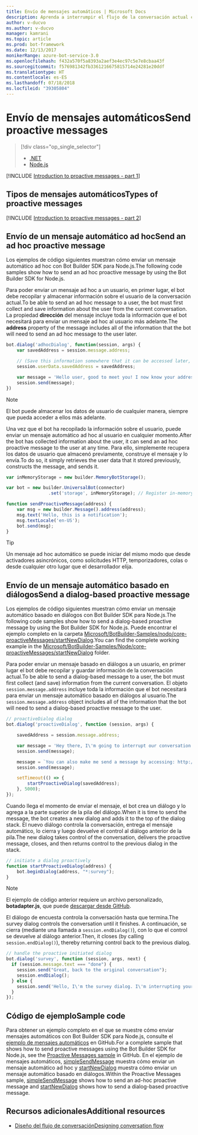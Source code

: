 ```yaml
---
title: Envío de mensajes automáticos | Microsoft Docs
description: Aprenda a interrumpir el flujo de la conversación actual con un mensaje automático mediante Bot Builder SDK para Node.js
author: v-ducvo
ms.author: v-ducvo
manager: kamrani
ms.topic: article
ms.prod: bot-framework
ms.date: 12/13/2017
monikerRange: azure-bot-service-3.0
ms.openlocfilehash: f432a570f5a8393a2aef3e4ec97c5e7e8cbaa43f
ms.sourcegitcommit: f576981342fb3361216675815714e24281e20ddf
ms.translationtype: HT
ms.contentlocale: es-ES
ms.lasthandoff: 07/18/2018
ms.locfileid: "39305804"
---
```

# <a name="send-proactive-messages"></a><span data-ttu-id="1a7b2-103">Envío de mensajes automáticos</span><span class="sxs-lookup"><span data-stu-id="1a7b2-103">Send proactive messages</span></span>
> [!div class="op_single_selector"]
> - [.NET](../dotnet/bot-builder-dotnet-proactive-messages.md)
> - [Node.js](../nodejs/bot-builder-nodejs-proactive-messages.md)

[!INCLUDE [Introduction to proactive messages - part 1](../includes/snippet-proactive-messages-intro-1.md)]

## <a name="types-of-proactive-messages"></a><span data-ttu-id="1a7b2-106">Tipos de mensajes automáticos</span><span class="sxs-lookup"><span data-stu-id="1a7b2-106">Types of proactive messages</span></span>

[!INCLUDE [Introduction to proactive messages - part 2](../includes/snippet-proactive-messages-intro-2.md)]

## <a name="send-an-ad-hoc-proactive-message"></a><span data-ttu-id="1a7b2-107">Envío de un mensaje automático ad hoc</span><span class="sxs-lookup"><span data-stu-id="1a7b2-107">Send an ad hoc proactive message</span></span>

<span data-ttu-id="1a7b2-108">Los ejemplos de código siguientes muestran cómo enviar un mensaje automático ad hoc con Bot Builder SDK para Node.js.</span><span class="sxs-lookup"><span data-stu-id="1a7b2-108">The following code samples show how to send an ad hoc proactive message by using the Bot Builder SDK for Node.js.</span></span>

<span data-ttu-id="1a7b2-109">Para poder enviar un mensaje ad hoc a un usuario, en primer lugar, el bot debe recopilar y almacenar información sobre el usuario de la conversación actual.</span><span class="sxs-lookup"><span data-stu-id="1a7b2-109">To be able to send an ad hoc message to a user, the bot must first collect and save information about the user from the current conversation.</span></span> <span data-ttu-id="1a7b2-110">La propiedad **dirección** del mensaje incluye toda la información que el bot necesitará para enviar un mensaje ad hoc al usuario más adelante.</span><span class="sxs-lookup"><span data-stu-id="1a7b2-110">The **address** property of the message includes all of the information that the bot will need to send an ad hoc message to the user later.</span></span> 

```javascript
bot.dialog('adhocDialog', function(session, args) {
    var savedAddress = session.message.address;

    // (Save this information somewhere that it can be accessed later, such as in a database, or session.userData)
    session.userData.savedAddress = savedAddress;

    var message = 'Hello user, good to meet you! I now know your address and can send you notifications in the future.';
    session.send(message);
})
```

> [!NOTE]
> El bot puede almacenar los datos de usuario de cualquier manera, siempre que pueda acceder a ellos más adelante.

<span data-ttu-id="1a7b2-112">Una vez que el bot ha recopilado la información sobre el usuario, puede enviar un mensaje automático ad hoc al usuario en cualquier momento.</span><span class="sxs-lookup"><span data-stu-id="1a7b2-112">After the bot has collected information about the user, it can send an ad hoc proactive message to the user at any time.</span></span> <span data-ttu-id="1a7b2-113">Para ello, simplemente recupera los datos de usuario que almacenó previamente, construye el mensaje y lo envía.</span><span class="sxs-lookup"><span data-stu-id="1a7b2-113">To do so, it simply retrieves the user data that it stored previously, constructs the message, and sends it.</span></span>

```javascript
var inMemoryStorage = new builder.MemoryBotStorage();

var bot = new builder.UniversalBot(connector)
                .set('storage', inMemoryStorage); // Register in-memory storage 

function sendProactiveMessage(address) {
    var msg = new builder.Message().address(address);
    msg.text('Hello, this is a notification');
    msg.textLocale('en-US');
    bot.send(msg);
}
```

> [!TIP]
> Un mensaje ad hoc automático se puede iniciar del mismo modo que desde activadores asincrónicos, como solicitudes HTTP, temporizadores, colas o desde cualquier otro lugar que el desarrollador elija.

## <a name="send-a-dialog-based-proactive-message"></a><span data-ttu-id="1a7b2-115">Envío de un mensaje automático basado en diálogos</span><span class="sxs-lookup"><span data-stu-id="1a7b2-115">Send a dialog-based proactive message</span></span>

<span data-ttu-id="1a7b2-116">Los ejemplos de código siguientes muestran cómo enviar un mensaje automático basado en diálogos con Bot Builder SDK para Node.js.</span><span class="sxs-lookup"><span data-stu-id="1a7b2-116">The following code samples show how to send a dialog-based proactive message by using the Bot Builder SDK for Node.js.</span></span> <span data-ttu-id="1a7b2-117">Puede encontrar el ejemplo completo en la carpeta [Microsoft/BotBuilder-Samples/nodo/core-proactiveMessages/startNewDialog](https://github.com/Microsoft/BotBuilder-Samples/tree/master/Node/core-proactiveMessages/startNewDialog).</span><span class="sxs-lookup"><span data-stu-id="1a7b2-117">You can find the complete working example in the [Microsoft/BotBuilder-Samples/Node/core-proactiveMessages/startNewDialog](https://github.com/Microsoft/BotBuilder-Samples/tree/master/Node/core-proactiveMessages/startNewDialog) folder.</span></span>

<span data-ttu-id="1a7b2-118">Para poder enviar un mensaje basado en diálogos a un usuario, en primer lugar el bot debe recopilar y guardar información de la conversación actual.</span><span class="sxs-lookup"><span data-stu-id="1a7b2-118">To be able to send a dialog-based message to a user, the bot must first collect (and save) information from the current conversation.</span></span> <span data-ttu-id="1a7b2-119">El objeto `session.message.address` incluye toda la información que el bot necesitará para enviar un mensaje automático basado en diálogos al usuario.</span><span class="sxs-lookup"><span data-stu-id="1a7b2-119">The `session.message.address` object includes all of the information that the bot will need to send a dialog-based proactive message to the user.</span></span> 

```javascript
// proactiveDialog dialog
bot.dialog('proactiveDialog', function (session, args) {

    savedAddress = session.message.address;

    var message = 'Hey there, I\'m going to interrupt our conversation and start a survey in five seconds...';
    session.send(message);

    message = `You can also make me send a message by accessing: http://localhost:${server.address().port}/api/CustomWebApi`;
    session.send(message);

    setTimeout(() => {
        startProactiveDialog(savedAddress);
    }, 5000);
});
```

<span data-ttu-id="1a7b2-120">Cuando llega el momento de enviar el mensaje, el bot crea un diálogo y lo agrega a la parte superior de la pila del diálogo.</span><span class="sxs-lookup"><span data-stu-id="1a7b2-120">When it is time to send the message, the bot creates a new dialog and adds it to the top of the dialog stack.</span></span> <span data-ttu-id="1a7b2-121">El nuevo diálogo controla la conversación, entrega el mensaje automático, lo cierra y luego devuelve el control al diálogo anterior de la pila.</span><span class="sxs-lookup"><span data-stu-id="1a7b2-121">The new dialog takes control of the conversation, delivers the proactive message, closes, and then returns control to the previous dialog in the stack.</span></span> 

```javascript
// initiate a dialog proactively 
function startProactiveDialog(address) {
    bot.beginDialog(address, "*:survey");
}
```

> [!NOTE]
> El ejemplo de código anterior requiere un archivo personalizado, **botadapter.js**, que puede [descargar desde GitHub](https://github.com/Microsoft/BotBuilder-Samples/blob/master/Node/core-proactiveMessages/startNewDialog/botadapter.js).

<span data-ttu-id="1a7b2-123">El diálogo de encuesta controla la conversación hasta que termina.</span><span class="sxs-lookup"><span data-stu-id="1a7b2-123">The survey dialog controls the conversation until it finishes.</span></span> <span data-ttu-id="1a7b2-124">A continuación, se cierra (mediante una llamada a `session.endDialog()`), con lo que el control se devuelve al diálogo anterior.</span><span class="sxs-lookup"><span data-stu-id="1a7b2-124">Then, it closes (by calling `session.endDialog()`), thereby returning control back to the previous dialog.</span></span> 


```javascript
// handle the proactive initiated dialog
bot.dialog('survey', function (session, args, next) {
  if (session.message.text === "done") {
    session.send("Great, back to the original conversation");
    session.endDialog();
  } else {
    session.send('Hello, I\'m the survey dialog. I\'m interrupting your conversation to ask you a question. Type "done" to resume');
  }
});
```

## <a name="sample-code"></a><span data-ttu-id="1a7b2-125">Código de ejemplo</span><span class="sxs-lookup"><span data-stu-id="1a7b2-125">Sample code</span></span>

<span data-ttu-id="1a7b2-126">Para obtener un ejemplo completo en el que se muestre cómo enviar mensajes automáticos con Bot Builder SDK para Node.js, consulte el <a href="https://github.com/Microsoft/BotBuilder-Samples/tree/master/Node/core-proactiveMessages" target="_blank">ejemplo de mensajes automáticos</a> en GitHub.</span><span class="sxs-lookup"><span data-stu-id="1a7b2-126">For a complete sample that shows how to send proactive messages using the Bot Builder SDK for Node.js, see the <a href="https://github.com/Microsoft/BotBuilder-Samples/tree/master/Node/core-proactiveMessages" target="_blank">Proactive Messages sample</a> in GitHub.</span></span> <span data-ttu-id="1a7b2-127">En el ejemplo de mensajes automáticos, <a href="https://github.com/Microsoft/BotBuilder-Samples/tree/master/Node/core-proactiveMessages/simpleSendMessage" target="_blank">simpleSendMessage</a> muestra cómo enviar un mensaje automático ad hoc y <a href="https://github.com/Microsoft/BotBuilder-Samples/tree/master/Node/core-proactiveMessages/startNewDialog" target="_blank">startNewDialog</a> muestra cómo enviar un mensaje automático basado en diálogos.</span><span class="sxs-lookup"><span data-stu-id="1a7b2-127">Within the Proactive Messages sample, <a href="https://github.com/Microsoft/BotBuilder-Samples/tree/master/Node/core-proactiveMessages/simpleSendMessage" target="_blank">simpleSendMessage</a> shows how to send an ad-hoc proactive message and <a href="https://github.com/Microsoft/BotBuilder-Samples/tree/master/Node/core-proactiveMessages/startNewDialog" target="_blank">startNewDialog</a> shows how to send a dialog-based proactive message.</span></span>

## <a name="additional-resources"></a><span data-ttu-id="1a7b2-128">Recursos adicionales</span><span class="sxs-lookup"><span data-stu-id="1a7b2-128">Additional resources</span></span>

- [<span data-ttu-id="1a7b2-129">Diseño del flujo de conversación</span><span class="sxs-lookup"><span data-stu-id="1a7b2-129">Designing conversation flow</span></span>](../bot-service-design-conversation-flow.md)
